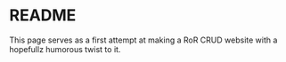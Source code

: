# README

This page serves as a first attempt at making a RoR CRUD website with a hopefullz humorous twist to it.
